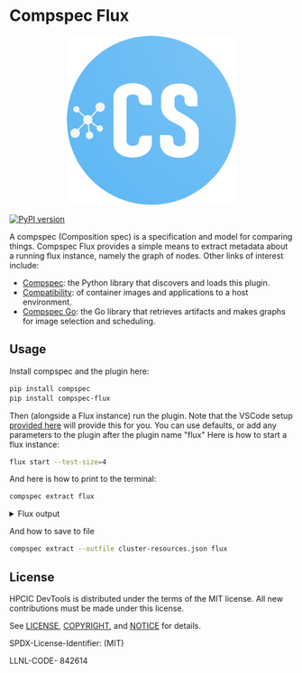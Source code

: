 # Compspec Flux

<p align="center">
  <img height="300" src="https://raw.githubusercontent.com/compspec/spec/main/img/compspec-circle.png">
</p>

[![PyPI version](https://badge.fury.io/py/compspec-flux.svg)](https://badge.fury.io/py/compspec-flux)

A compspec (Composition spec) is a specification and model for comparing things. Compspec Flux
provides a simple means to extract metadata about a running flux instance, namely the graph of nodes.
Other links of interest include:

 - [Compspec](https://github.com/compspec/compspec): the Python library that discovers and loads this plugin.
 - [Compatibility](https://github.com/compspec/spec/tree/main/compatibility): of container images and applications to a host environment.
 - [Compspec Go](https://github.com/compspec/compspec-go): the Go library that retrieves artifacts and makes graphs for image selection and scheduling.

## Usage

Install compspec and the plugin here:

```bash
pip install compspec
pip install compspec-flux
```

Then (alongside a Flux instance) run the plugin. Note that the VSCode setup [provided here](.devcontainer) will provide this for you.
You can use defaults, or add any parameters to the plugin after the plugin name "flux" Here is how to start a flux instance:

```bash
flux start --test-size=4
```

And here is how to print to the terminal:

```bash
compspec extract flux
```

<details>

<summary>Flux output</summary>

```console
{
    "graph": {
        "nodes": {
            "0": {
                "id": 0,
                "metadata": {
                    "type": "cluster",
                    "basename": "cluster",
                    "name": "cluster0",
                    "uniq_id": 0,
                    "containment": {
                        "paths": "/cluster0"
                    },
                    "size": 1,
                    "unit": "",
                    "rank": 0,
                    "exclusive": false
                }
            },
            "1": {
                "id": 1,
                "metadata": {
                    "type": "node",
                    "basename": "node",
                    "name": "node1",
                    "uniq_id": 1,
                    "containment": {
                        "paths": "/cluster0/node1"
                    },
                    "size": 1,
                    "unit": "",
                    "rank": 0,
                    "exclusive": false
                }
            }
        },
        "edges": [
            {
                "source": "0",
                "target": "1",
                "metadata": {
                    "name": {
                        "containment": "contains"
                    }
                }
            },
            {
                "source": "1",
                "target": "0",
                "metadata": {
                    "name": {
                        "containment": "in"
                    }
                }
            }
        ]
    }
}
```

</details>

And how to save to file

```bash
compspec extract --outfile cluster-resources.json flux
```

## License

HPCIC DevTools is distributed under the terms of the MIT license.
All new contributions must be made under this license.

See [LICENSE](https://github.com/converged-computing/cloud-select/blob/main/LICENSE),
[COPYRIGHT](https://github.com/converged-computing/cloud-select/blob/main/COPYRIGHT), and
[NOTICE](https://github.com/converged-computing/cloud-select/blob/main/NOTICE) for details.

SPDX-License-Identifier: (MIT)

LLNL-CODE- 842614
